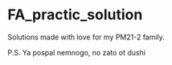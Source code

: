 # FA_practic_solution
Solutions made with love for my PM21-2 family.

P.S. Ya pospal nemnogo, no zato ot dushi

